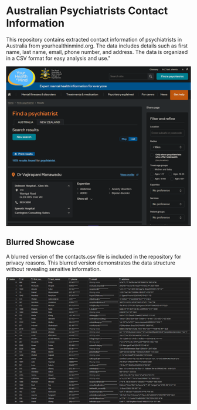 

# Australian Psychiatrists Contact Information
This repository contains extracted contact information of psychiatrists in Australia from yourhealthinmind.org. The data includes details such as first name, last name, email, phone number, and address. The data is organized in a CSV format for easy analysis and use."

<img src="/images/website.png" alt="Website" width="700"/>

## Blurred Showcase

A blurred version of the contacts.csv file is included in the repository for privacy reasons. This blurred version demonstrates the data structure without revealing sensitive information.

<img src="images/spreadsheet.png" alt="Website" width="700"/>
